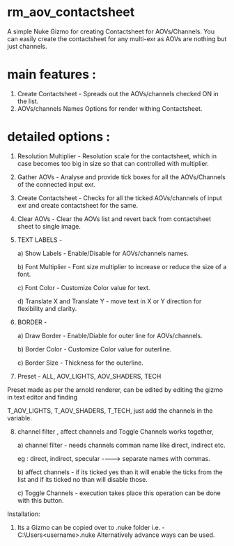 # rm_aov_contactsheet
A simple Nuke Gizmo for creating Contactsheet for AOVs/Channels. You can easily create the contactsheet for any multi-exr as AOVs are nothing but just channels.

# main features :
1) Create Contactsheet - Spreads out the AOVs/channels checked ON in the list.
2) AOVs/channels Names Options for render withing Contactsheet.


# detailed options :

1) Resolution Multiplier - Resolution scale for the contactsheet, which in case becomes too big in size so that can controlled with multiplier.

2) Gather AOVs - Analyse and provide tick boxes for all the AOVs/Channels of the connected input exr.

3) Create Contactsheet - Checks for all the ticked AOVs/channels of input exr and create contactsheet for the same.

4) Clear AOVs - Clear the AOVs list and revert back from contactsheet sheet to single image.

5) TEXT LABELS -

    a) Show Labels - Enable/Disable for AOVs/channels names.

    b) Font Multiplier - Font size multiplier to increase or reduce the size of a font.

    c) Font Color - Customize Color value for text.

    d) Translate X and Translate Y - move text in X or Y direction for flexibility and clarity.

6) BORDER -

    a) Draw Border - Enable/Diable for outer line for AOVs/channels.

    b) Border Color - Customize Color value for outerline.

    c) Border Size - Thickness for the outerline.

7) Preset - ALL, AOV_LIGHTS, AOV_SHADERS, TECH

Preset made as per the arnold renderer, can be edited by editing the gizmo in text editor and finding

T_AOV_LIGHTS, T_AOV_SHADERS, T_TECH, just add the channels in the variable.

8) channel filter , affect channels and Toggle Channels works together,

    a) channel filter - needs channels comman name like direct, indirect etc.

    eg : direct, indirect, specular ----> separate names with commas.

    b) affect channels - if its ticked yes than it will enable the ticks from the list and if its ticked no than will disable those.

    c) Toggle Channels - execution takes place this operation can be done with this button.

Installation:
1. Its a Gizmo can be copied over to .nuke folder i.e. - C:\Users\<username>\.nuke
   Alternatively advance ways can be used.


